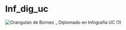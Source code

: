 # Inf_dig_uc
![Orangután de Borneo _ Diplomado en Infografía UC (1)](https://user-images.githubusercontent.com/94655521/144522932-95246ed8-4245-4b74-b0b4-6970a021d317.png)
